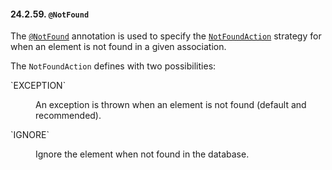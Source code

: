 #### 24.2.59. `@NotFound`

<div class="paragraph">

The [`@NotFound`](https://docs.jboss.org/hibernate/orm/5.2/javadocs/org/hibernate/annotations/NotFound.html) annotation is used to specify the [`NotFoundAction`](https://docs.jboss.org/hibernate/orm/5.2/javadocs/org/hibernate/annotations/NotFoundAction.html) strategy for when an element is not found in a given association.

</div>
<div class="paragraph">

The `NotFoundAction` defines with two possibilities:

</div>
<div class="dlist">
<dl>
<dt class="hdlist1">`EXCEPTION`</dt>
<dd>

An exception is thrown when an element is not found (default and recommended).

</dd>
<dt class="hdlist1">`IGNORE`</dt>
<dd>

Ignore the element when not found in the database.

</dd>
</dl>
</div>
</div>
<div class="sect3">

